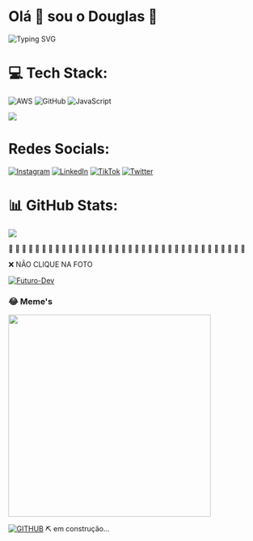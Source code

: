 # Olá 👋  sou o Douglas :boy:



![Typing SVG](https://readme-typing-svg.demolab.com?font=Fira+Code&duration=1500&pause=1000&width=435&lines=%22Ola+Sou+o+Douglas%22;Expert+em+Git+e+GitHub;Experi%C3%AAncia+em+L%C3%B3gica+e+Algoritmo;Me+siga+vamos+codar+news+things;by+douglasmiguel%40msn.com)



# 💻 Tech Stack: 

![AWS](https://img.shields.io/badge/AWS-%23FF9900.svg?style=for-the-badge&logo=amazon-aws&logoColor=white)  ![GitHub](https://img.shields.io/badge/GitHub-%23121011.svg?style=for-the-badge&logo=github&logoColor=white)  ![JavaScript](https://img.shields.io/badge/javascript-%23323330.svg?style=for-the-badge&logo=javascript&logoColor=%23F7DF1E) 

![](https://user-images.githubusercontent.com/74038190/212284158-e840e285-664b-44d7-b79b-e264b5e54825.gif)

# Redes Socials:

[![Instagram](https://img.shields.io/badge/Instagram-%23E4405F.svg?logo=Instagram&logoColor=white)](https://instagram.com/ziggyfreat) [![LinkedIn](https://img.shields.io/badge/LinkedIn-%230077B5.svg?logo=linkedin&logoColor=white)](https://linkedin.com/in/douglas-nunes-5b927728b) [![TikTok](https://img.shields.io/badge/TikTok-%23000000.svg?logo=TikTok&logoColor=white)](https://tiktok.com/@douglasmiguew) [![Twitter](https://img.shields.io/badge/Twitter-%231DA1F2.svg?logo=Twitter&logoColor=white)](https://twitter.com/ziggyfreat) 

# 📊 GitHub Stats:

![](https://github-readme-streak-stats.herokuapp.com/?user=DouglasM1guel&theme=midnight-purple&hide_border=true)

 :anger:  :anger:   :anger:  :anger:   :anger:  :anger:  :anger:  :anger:   :anger:   :anger:   :anger:   :anger:   :anger:   :anger:   :anger:    :anger:    :anger:    :anger:    :anger:    :anger:   :anger:   :anger:    :anger:    :anger:   :anger:   :anger:    :anger:  :anger:   :anger:  :anger:   :anger:    :anger:  :anger:  :anger:   :anger:  :anger:  

:x: NÂO CLIQUE NA FOTO 

[![Futuro-Dev](https://gerarmemes.s3.us-east-2.amazonaws.com/memes/832ca8ea.webp)](https://gerarmemes.s3.us-east-2.amazonaws.com/memes/5c6ad96a.webp)



### 😂 Meme's 
<img src='https://randommeme-five.vercel.app/' style="height: 400px;"/> 

   [![GITHUB](https://img.shields.io/badge/github-%2324292e.svg?&style=for-the-badge&logo=github&logoColor=white)](https://github.com/DouglasM1guel)       :pick: em construção...

